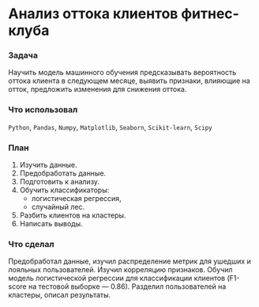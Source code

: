 # Анализ оттока клиентов фитнес-клуба
### Задача
Научить модель машинного обучения предсказывать вероятность оттока клиента в следующем месяце,
выявить признаки, влияющие на отток, предложить изменения для снижения оттока.
### Что использовал
`Python`, `Pandas`, `Numpy`, `Matplotlib`, `Seaborn`, `Scikit-learn`, `Scipy`
### План
1. Изучить данные.
2. Предобработать данные.
3. Подготовить к анализу.
4. Обучить классификаторы:
    - логистическая регрессия,
    - случайный лес.
5. Разбить клиентов на кластеры.
6. Написать выводы.
### Что сделал
Предобработал данные, изучил распределение метрик для ушедших и лояльных пользователей. Изучил корреляцию признаков.
Обучил модель логистической регрессии для классификации клиентов (F1-score на тестовой выборке — 0.86). Разделил пользователей на кластеры, описал результаты.
